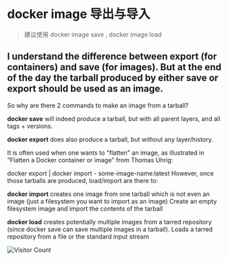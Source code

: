 # docker image 导出与导入
> 建议使用 docker image save , docker image load

## I understand the difference between export (for containers) and save (for images). But at the end of the day the tarball produced by either save or export should be used as an image.

So why are there 2 commands to make an image from a tarball?



**docker save** will indeed produce a tarball, but with all parent layers, and all tags + versions.

**docker export** does also produce a tarball, but without any layer/history.

It is often used when one wants to "flatten" an image, as illustrated in "Flatten a Docker container or image" from Thomas Uhrig:

docker export <CONTAINER ID> | docker import - some-image-name:latest
However, once those tarballs are produced, load/import are there to:

**docker import** creates one image from one tarball which is not even an image (just a filesystem you want to import as an image)
Create an empty filesystem image and import the contents of the tarball

**docker load** creates potentially multiple images from a tarred repository (since docker save can save multiple images in a tarball).
Loads a tarred repository from a file or the standard input stream

![Visitor Count](https://profile-counter.glitch.me/liuyibao/count.svg)